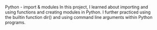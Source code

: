 Python - import & modules
In this project, I learned about importing and using functions and creating modules in Python. I further practiced using the builtin function dir() and using command line arguments within Python programs.

